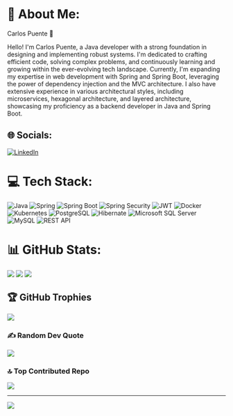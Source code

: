 # 💫 About Me:
Carlos Puente 👋

Hello! I'm Carlos Puente, a Java developer with a strong foundation in designing and implementing robust systems. I'm dedicated to crafting efficient code, solving complex problems, and continuously learning and growing within the ever-evolving tech landscape. Currently, I'm expanding my expertise in web development with Spring and Spring Boot, leveraging the power of dependency injection and the MVC architecture. I also have extensive experience in various architectural styles, including microservices, hexagonal architecture, and layered architecture, showcasing my proficiency as a backend developer in Java and Spring Boot.

## 🌐 Socials:
[![LinkedIn](https://img.shields.io/badge/LinkedIn-%230077B5.svg?logo=linkedin&logoColor=white)](https://linkedin.com/in/www.linkedin.com/in/carlospuente23)

# 💻 Tech Stack:
![Java](https://img.shields.io/badge/java-%23ED8B00.svg?style=for-the-badge&logo=openjdk&logoColor=white)
![Spring](https://img.shields.io/badge/spring-%236DB33F.svg?style=for-the-badge&logo=spring&logoColor=white)
![Spring Boot](https://img.shields.io/badge/spring_boot-%236DB33F.svg?style=for-the-badge&logo=spring-boot&logoColor=white)
![Spring Security](https://img.shields.io/badge/spring_security-%236DB33F.svg?style=for-the-badge&logo=spring&logoColor=white)
![JWT](https://img.shields.io/badge/JWT-black?style=for-the-badge&logo=JSON%20web%20tokens)
![Docker](https://img.shields.io/badge/docker-%230db7ed.svg?style=for-the-badge&logo=docker&logoColor=white)
![Kubernetes](https://img.shields.io/badge/kubernetes-%23326ce5.svg?style=for-the-badge&logo=kubernetes&logoColor=white)
![PostgreSQL](https://img.shields.io/badge/postgresql-%23316192.svg?style=for-the-badge&logo=postgresql&logoColor=white)
![Hibernate](https://img.shields.io/badge/Hibernate-59666C?style=for-the-badge&logo=Hibernate&logoColor=white)
![Microsoft SQL Server](https://img.shields.io/badge/Microsoft%20SQL%20Server-CC2927?style=for-the-badge&logo=microsoft%20sql%20server&logoColor=white)
![MySQL](https://img.shields.io/badge/mysql-4479A1.svg?style=for-the-badge&logo=mysql&logoColor=white)
![REST API](https://img.shields.io/badge/REST_API-005571?style=for-the-badge&logo=restful-api)

# 📊 GitHub Stats:
![](https://github-readme-stats.vercel.app/api?username=CarlosPuent&theme=dark&hide_border=false&include_all_commits=true&count_private=true)
![](https://github-readme-streak-stats.herokuapp.com/?user=CarlosPuent&theme=dark&hide_border=false)
![](https://github-readme-stats.vercel.app/api/top-langs/?username=CarlosPuent&theme=dark&hide_border=false&layout=compact)

## 🏆 GitHub Trophies
![](https://github-profile-trophy.vercel.app/?username=CarlosPuent&theme=radical&no-frame=false&no-bg=true&margin-w=4)

### ✍️ Random Dev Quote
![](https://quotes-github-readme.vercel.app/api?type=horizontal&theme=dark)

### 🔝 Top Contributed Repo
![](https://github-contributor-stats.vercel.app/api?username=CarlosPuent&limit=5&theme=dark&combine_all_yearly_contributions=true)

---
[![](https://visitcount.itsvg.in/api?id=CarlosPuent&icon=0&color=0)](https://visitcount.itsvg.in)

<!-- Proudly created with GPRM ( https://gprm.itsvg.in ) -->




